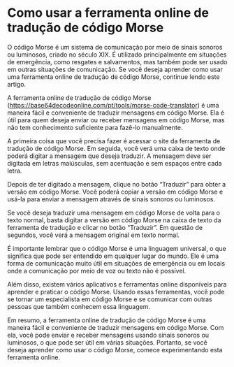 Como usar a ferramenta online de tradução de código Morse
=========================================================

O código Morse é um sistema de comunicação por meio de sinais sonoros ou luminosos, criado no século XIX. É utilizado principalmente em situações de emergência, como resgates e salvamentos, mas também pode ser usado em outras situações de comunicação. Se você deseja aprender como usar uma ferramenta online de tradução de código Morse, continue lendo este artigo.

A ferramenta online de tradução de código Morse (<https://base64decodeonline.com/pt/tools/morse-code-translator>) é uma maneira fácil e conveniente de traduzir mensagens em código Morse. Ela é útil para quem deseja enviar ou receber mensagens em código Morse, mas não tem conhecimento suficiente para fazê-lo manualmente.

A primeira coisa que você precisa fazer é acessar o site da ferramenta de tradução de código Morse. Em seguida, você verá uma caixa de texto onde poderá digitar a mensagem que deseja traduzir. A mensagem deve ser digitada em letras maiúsculas, sem acentuação e sem espaços entre cada letra.

Depois de ter digitado a mensagem, clique no botão “Traduzir” para obter a versão em código Morse. Você poderá copiar a versão em código Morse e usá-la para enviar a mensagem através de sinais sonoros ou luminosos.

Se você deseja traduzir uma mensagem em código Morse de volta para o texto normal, basta digitar a versão em código Morse na caixa de texto da ferramenta de tradução e clicar no botão “Traduzir”. Em questão de segundos, você verá a mensagem original em texto normal.

É importante lembrar que o código Morse é uma linguagem universal, o que significa que pode ser entendido em qualquer lugar do mundo. Ele é uma forma de comunicação muito útil em situações de emergência ou em locais onde a comunicação por meio de voz ou texto não é possível.

Além disso, existem vários aplicativos e ferramentas online disponíveis para aprender e praticar o código Morse. Usando essas ferramentas, você pode se tornar um especialista em código Morse e se comunicar com outras pessoas que também conhecem essa linguagem.

Em resumo, a ferramenta online de tradução de código Morse é uma maneira fácil e conveniente de traduzir mensagens em código Morse. Com ela, você pode enviar e receber mensagens usando sinais sonoros ou luminosos, o que pode ser útil em várias situações. Portanto, se você deseja aprender como usar o código Morse, comece experimentando esta ferramenta online.